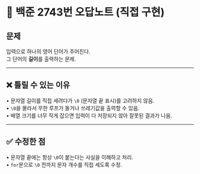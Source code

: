 # 📘 백준 2743번 오답노트 (직접 구현)

## 문제  
입력으로 하나의 영어 단어가 주어진다.  
그 단어의 **길이**를 출력하는 문제.  

---

## ❌ 틀릴 수 있는 이유
• 문자열 길이를 직접 세려다가 `\0` (문자열 끝 표시)를 고려하지 않음.  
• `\0`을 몰라서 무한 루프가 돌거나 쓰레기값을 출력할 수 있음.  
• 배열 크기를 너무 작게 잡으면 입력이 다 저장되지 않아 잘못된 결과가 나옴.  

---

## ✅ 수정한 점
• 문자열 끝에는 항상 `\0`이 붙는다는 사실을 이해하고 처리.  
• `for`문으로 `\0` 전까지 문자 개수를 직접 세도록 수정. 
